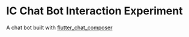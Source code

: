 # IC Chat Bot Interaction Experiment

A chat bot built with <a href="https://github.com/FelipeMarra/flutter_chat_composer">flutter_chat_composer<a>
